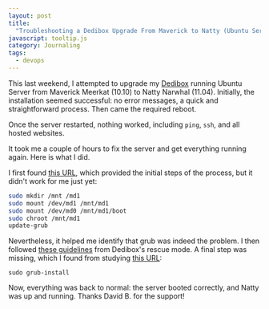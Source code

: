 ```yaml
---
layout: post
title:
  "Troubleshooting a Dedibox Upgrade From Maverick to Natty (Ubuntu Server)"
javascript: tooltip.js
category: Journaling
tags:
  - devops
---
```


This last weekend, I attempted to upgrade my [Dedibox][1] running Ubuntu Server
from Maverick Meerkat (10.10) to Natty Narwhal (11.04). Initially, the
installation seemed successful: no error messages, a quick and straightforward
process. Then came the required reboot.

Once the server restarted, nothing worked, including `ping`, `ssh`, and all
hosted websites.

It took me a couple of hours to fix the server and get everything running again.
Here is what I did.

I first found [this URL][help-1], which provided the initial steps of the
process, but it didn't work for me just yet:

```sh
sudo mkdir /mnt /md1
sudo mount /dev/md1 /mnt/md1
sudo mount /dev/md0 /mnt/md1/boot
sudo chroot /mnt/md1
update-grub
```

Nevertheless, it helped me identify that grub was indeed the problem. I then
followed [these guidelines][help-2] from Dedibox's rescue mode. A final step was
missing, which I found from studying [this URL][help-3]:

```shell
sudo grub-install
```

Now, everything was back to normal: the server booted correctly, and Natty was
up and running. Thanks David B. for the support!

[help-1]:
  https://web.archive.org/web/20110314143946/http://eyes.neuneuil.com/index.php/2010/01/31/187-dedibox-ne-boote-plus-suite-a-upgrade-kernel
[help-2]: https://help.ubuntu.com/community/Grub2?action=recall&rev=199#ChRoot
[help-3]: https://forum.ubuntu-fr.org/viewtopic.php?id=444506
[1]: https://www.online.net/
